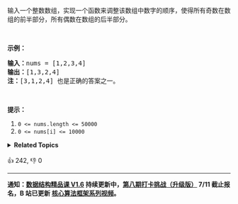 <p>输入一个整数数组，实现一个函数来调整该数组中数字的顺序，使得所有奇数在数组的前半部分，所有偶数在数组的后半部分。</p>

<p>&nbsp;</p>

<p><strong>示例：</strong></p>

<pre>
<strong>输入：</strong>nums =&nbsp;[1,2,3,4]
<strong>输出：</strong>[1,3,2,4] 
<strong>注：</strong>[3,1,2,4] 也是正确的答案之一。</pre>

<p>&nbsp;</p>

<p><strong>提示：</strong></p>

<ol>
	<li><code>0 &lt;= nums.length &lt;= 50000</code></li>
	<li><code>0 &lt;= nums[i] &lt;= 10000</code></li>
</ol>
<details><summary><strong>Related Topics</strong></summary>数组 | 双指针 | 排序</details><br>

<div>👍 242, 👎 0</div>

<div id="labuladong"><hr>

**通知：[数据结构精品课 V1.6](https://aep.h5.xeknow.com/s/1XJHEO) 持续更新中，[第八期打卡挑战（升级版）](https://mp.weixin.qq.com/s/eUG2OOzY3k_ZTz-CFvtv5Q) 7/11 截止报名，B 站已更新 [核心算法框架系列视频](https://space.bilibili.com/14089380/channel/series)。**

</div>



